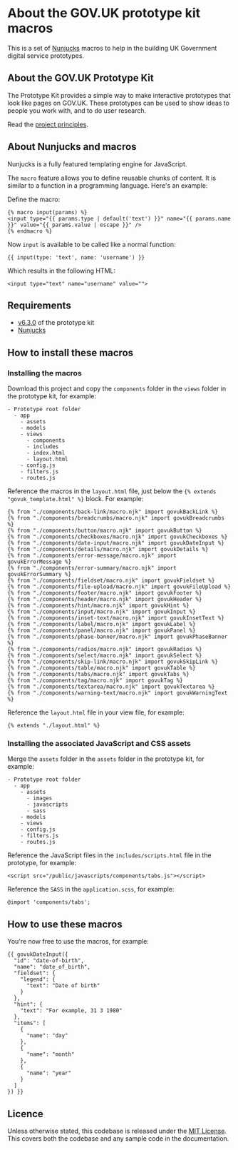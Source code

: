 # About the GOV.UK prototype kit macros
This is a set of [Nunjucks](https://mozilla.github.io/nunjucks/) macros to help in the building UK Government digital service prototypes.

## About the GOV.UK Prototype Kit

The Prototype Kit provides a simple way to make interactive prototypes that look like pages on GOV.UK. These prototypes can be used to show ideas to people you work with, and to do user research.

Read the [project principles](https://govuk-prototype-kit.herokuapp.com/docs/principles).

## About Nunjucks and macros

Nunjucks is a fully featured templating engine for JavaScript.

The `macro` feature allows you to define reusable chunks of content. It is similar to a function in a programming language. Here's an example:

Define the macro:

```
{% macro input(params) %}
<input type="{{ params.type | default('text') }}" name="{{ params.name }}" value="{{ params.value | escape }}" />
{% endmacro %}
```

Now `input` is available to be called like a normal function:

```
{{ input(type: 'text', name: 'username') }}
```

Which results in the following HTML:

```
<input type="text" name="username" value="">
```

## Requirements
- [v6.3.0](https://github.com/alphagov/govuk-prototype-kit/tree/v6.3.0) of the prototype kit
- [Nunjucks](https://mozilla.github.io/nunjucks/)

## How to install these macros

### Installing the macros

Download this project and copy the `components` folder in the `views` folder in the prototype kit, for example:

```
- Prototype root folder
  - app
    - assets
    - models
    - views
      - components
      - includes
      - index.html
      - layout.html
    - config.js
    - filters.js
    - routes.js
```

Reference the macros in the `layout.html` file, just below the `{% extends "govuk_template.html" %}` block. For example:

```
{% from "./components/back-link/macro.njk" import govukBackLink %}
{% from "./components/breadcrumbs/macro.njk" import govukBreadcrumbs %}
{% from "./components/button/macro.njk" import govukButton %}
{% from "./components/checkboxes/macro.njk" import govukCheckboxes %}
{% from "./components/date-input/macro.njk" import govukDateInput %}
{% from "./components/details/macro.njk" import govukDetails %}
{% from "./components/error-message/macro.njk" import govukErrorMessage %}
{% from "./components/error-summary/macro.njk" import govukErrorSummary %}
{% from "./components/fieldset/macro.njk" import govukFieldset %}
{% from "./components/file-upload/macro.njk" import govukFileUpload %}
{% from "./components/footer/macro.njk" import govukFooter %}
{% from "./components/header/macro.njk" import govukHeader %}
{% from "./components/hint/macro.njk" import govukHint %}
{% from "./components/input/macro.njk" import govukInput %}
{% from "./components/inset-text/macro.njk" import govukInsetText %}
{% from "./components/label/macro.njk" import govukLabel %}
{% from "./components/panel/macro.njk" import govukPanel %}
{% from "./components/phase-banner/macro.njk" import govukPhaseBanner %}
{% from "./components/radios/macro.njk" import govukRadios %}
{% from "./components/select/macro.njk" import govukSelect %}
{% from "./components/skip-link/macro.njk" import govukSkipLink %}
{% from "./components/table/macro.njk" import govukTable %}
{% from "./components/tabs/macro.njk" import govukTabs %}
{% from "./components/tag/macro.njk" import govukTag %}
{% from "./components/textarea/macro.njk" import govukTextarea %}
{% from "./components/warning-text/macro.njk" import govukWarningText %}
```

Reference the `layout.html` file in your view file, for example:

```
{% extends "./layout.html" %}
```

### Installing the associated JavaScript and CSS assets

Merge the `assets` folder in the `assets` folder in the prototype kit, for example:

```
- Prototype root folder
  - app
    - assets
      - images
      - javascripts
      - sass
    - models
    - views
    - config.js
    - filters.js
    - routes.js
```

Reference the JavaScript files in the `includes/scripts.html` file in the prototype, for example:

```
<script src="/public/javascripts/components/tabs.js"></script>
```

Reference the `SASS` in the `application.scss`, for example:

```
@import 'components/tabs';
```

## How to use these macros

You're now free to use the macros, for example:

```
{{ govukDateInput({
  "id": "date-of-birth",
  "name": "date_of_birth",
  "fieldset": {
    "legend": {
      "text": "Date of birth"
    }
  },
  "hint": {
    "text": "For example, 31 3 1980"
  },
  "items": [
    {
      "name": "day"
    },
    {
      "name": "month"
    },
    {
      "name": "year"
    }
  ]
}) }}
```

## Licence

Unless otherwise stated, this codebase is released under the [MIT License](https://github.com/whatterz/govuk-prototype-kit-macros/blob/master/LICENSE). This covers both the codebase and any sample code in the documentation.
